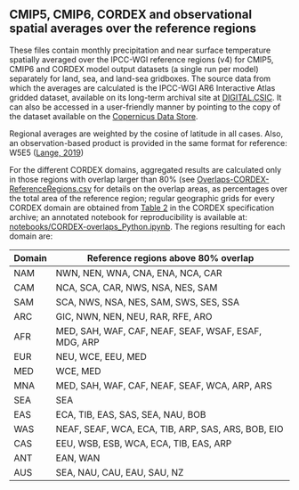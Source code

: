 ## CMIP5, CMIP6, CORDEX and observational spatial averages over the reference regions

These files contain monthly precipitation and near surface temperature spatially averaged over the IPCC-WGI reference regions (v4) for CMIP5, CMIP6 and CORDEX model output datasets (a single run per model) separately for land, sea, and land-sea gridboxes. The source data from which the averages are calculated is the IPCC-WGI AR6 Interactive Atlas gridded dataset, available on its long-term archival site at [DIGITAL.CSIC](https://digital.csic.es/handle/10261/280324). It can also be accessed in a user-friendly manner by pointing to the copy of the dataset available on the [Copernicus Data Store](https://cds.climate.copernicus.eu/cdsapp#!/dataset/projections-climate-atlas?tab=overview).

Regional averages are weighted by the cosine of latitude in all cases. Also, an observation-based product is provided in the same format for reference: W5E5 ([Lange, 2019](https://doi.org/10.5880/PIK.2019.023))

For the different CORDEX domains, aggregated results are calculated only in those regions with overlap larger than 80% (see [Overlaps-CORDEX-ReferenceRegions.csv](./data/CORDEX/Overlaps-CORDEX-ReferenceRegions.csv) for details on the overlap areas, as percentages over the total area of the reference region; regular geographic grids for every CORDEX domain are obtained from [Table 2](https://is-enes-data.github.io/cordex_archive_specifications.pdf) in the CORDEX specification archive; an annotated notebook for reproducibility is available at: [notebooks/CORDEX-overlaps_Python.ipynb](../notebooks/CORDEX-overlaps_Python.ipynb). The regions resulting for each domain are:

Domain | Reference regions above 80% overlap
-------|------------------------------------
NAM    | NWN, NEN, WNA, CNA, ENA, NCA, CAR
CAM    | NCA, SCA, CAR, NWS, NSA, NES, SAM
SAM    | SCA, NWS, NSA, NES, SAM, SWS, SES, SSA
ARC    | GIC, NWN, NEN, NEU, RAR, RFE, ARO
AFR    | MED, SAH, WAF, CAF, NEAF, SEAF, WSAF, ESAF, MDG, ARP
EUR    | NEU, WCE, EEU, MED
MED    | WCE, MED
MNA    | MED, SAH, WAF, CAF, NEAF, SEAF, WCA, ARP, ARS
SEA    | SEA
EAS    | ECA, TIB, EAS, SAS, SEA, NAU, BOB
WAS    | NEAF, SEAF, WCA, ECA, TIB, ARP, SAS, ARS, BOB, EIO
CAS    | EEU, WSB, ESB, WCA, ECA, TIB, EAS, ARP
ANT    | EAN, WAN
AUS    | SEA, NAU, CAU, EAU, SAU, NZ
